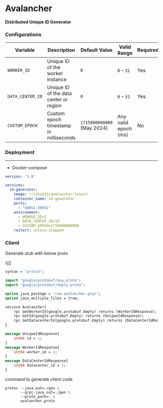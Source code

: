 # Avalancher
**Distributed Unique ID Generator**

### Configurations

| Variable         | Description                            | Default Value              | Valid Range          | Required |
| ---------------- | -------------------------------------- | -------------------------- | -------------------- | -------- |
| `WORKER_ID`      | Unique ID of the worker instance       | `0`                        | `0` – `31`           | Yes      |
| `DATA_CENTER_ID` | Unique ID of the data center or region | `0`                        | `0` – `31`           | Yes      |
| `CUSTOM_EPOCH`   | Custom epoch timestamp in milliseconds | `1715000000000` (May 2024) | Any valid epoch (ms) | No       |


### Deployment

---
- Docker-compose
```yaml
version: '3.8'

services:
  id-generator:
    image: rrishi633/avalancher:latest
    container_name: id-generator
    ports:
      - "50051:50051"
    environment:
      - WORKER_ID=2
      - DATA_CENTER_ID=10
      - CUSTOM_EPOCH=1715000000000
    restart: unless-stopped
```

### Client

Generate stub with below proto

/[v1](https://github.com/cd-x/Avalancher/blob/master/src/main/proto/avalancher.proto)

```protobuf
syntax = "proto3";

import "google/protobuf/any.proto";
import "google/protobuf/empty.proto";

option java_package = "com.avalancher.grpc";
option java_multiple_files = true;

service Avalancher{
    rpc GetWorkerId(google.protobuf.Empty) returns (WorkerIdResponse);
    rpc GetId(google.protobuf.Empty) returns (UniqueIdResponse);
    rpc GetDatacenterId(google.protobuf.Empty) returns (DataCenterIdResponse);
}

message UniqueIdResponse{
    int64 id = 1;
}
message WorkerIdResponse{
    int64 worker_id = 1;
}
message DataCenterIdResponse{
    int64 datacenter_id = 1;
}
```

command to generate client code

```shell
protoc --java_out=./gen \
       --grpc-java_out=./gen \
       --proto_path=. \
       avalancher.proto

```
